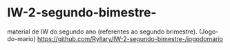 # IW-2-segundo-bimestre-
material de IW do segundo ano (referentes ao segundo brimestre). 
(Jogo-do-mario) https://github.com/Ryllary/IW-2-segundo-bimestre-/jogodomario
